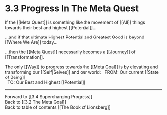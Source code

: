 # 3.3 Progress In The Meta Quest
If the [[Meta Quest]] is something like the movement of [[All]] things towards their best and highest [[Potential]]... 

...and if that ultimate Highest Potential and Greatest Good is beyond [[Where We Are]] today...

...then the [[Meta Quest]] necessarily becomes a [[Journey]] of [[Transformation]]. 

The only [[Way]] to progress towards the [[Meta Goal]] is by elevating and transforming our [[Self|Selves]] and our world:
 
FROM: Our current [[State of Being]]  
 
TO: Our Best and Highest [[Potential]] 

___

Forward to [[3.4 Supercharging Progress]]  
Back to [[3.2 The Meta Goal]]  
Back to table of contents [[The Book of Lionsberg]]   
